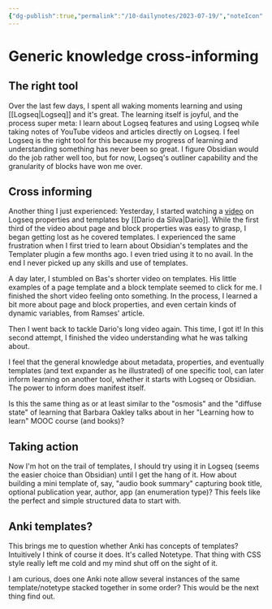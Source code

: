 ```yaml
---
{"dg-publish":true,"permalink":"/10-dailynotes/2023-07-19/","noteIcon":"2","created":"","updated":""}
---
```


# Generic knowledge cross-informing

## The right tool

Over the last few days, I spent all waking moments learning and using [[Logseq\|Logseq]] and it's great. The learning itself is joyful, and the process super meta: I learn about Logseq features and using Logseq while taking notes of YouTube videos and articles directly on Logseq. I feel Logseq is the right tool for this because my progress of learning and understanding something has never been so great. I figure Obsidian would do the job rather well too, but for now, Logseq's outliner capability and the granularity of blocks have won me over.

## Cross informing

Another thing I just experienced: Yesterday, I started watching a [video](https://www.youtube.com/watch?v=YSCfrQgrd2A&t=1374s) on Logseq properties and templates by [[Dario da Silva\|Dario]]. While the first third of the video about page and block properties was easy to grasp, I began getting lost as he covered templates. I experienced the same frustration when I first tried to learn about Obsidian's templates and the Templater plugin a few months ago. I even tried using it to no avail. In the end I never picked up any skills and use of templates.

A day later, I stumbled on Bas's shorter video on templates. His little examples of a page template and a block template seemed to click for me. I finished the short video feeling onto something. In the process, I learned a bit more about page and block properties, and even certain kinds of dynamic variables, from Ramses' article.

Then I went back to tackle Dario's long video again. This time, I got it! In this second attempt, I finished the video understanding what he was talking about.

I feel that the general knowledge about metadata, properties, and eventually templates (and text expander as he illustrated) of one specific tool, can later inform learning on another tool, whether it starts with Logseq or Obsidian. The power to inform does manifest itself.

Is this the same thing as or at least similar to the "osmosis" and the "diffuse state" of learning that Barbara Oakley talks about in her "Learning how to learn" MOOC course (and books)?

## Taking action

Now I'm hot on the trail of templates, I should try using it in Logseq (seems the easier choice than Obsidian) until I get the hang of it. How about building a mini template of, say, "audio book summary" capturing book title, optional publication year, author, app (an enumeration type)? This feels like the perfect and simple structured data to start with. 

## Anki templates?

This brings me to question whether Anki has concepts of templates? Intuitively I think of course it does. It's called Notetype. That thing with CSS style really left me cold and my mind shut off on the sight of it.

I am curious, does one Anki note allow several instances of the same template/notetype stacked together in some order? This would be the next thing find out.